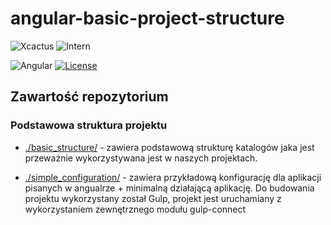 # angular-basic-project-structure

![Xcactus](https://img.shields.io/badge/Company-Xcactus-ff00f4.svg)
![Intern](https://img.shields.io/badge/Level-Intern-brightgreen.svg)

![Angular](https://img.shields.io/badge/Angular-1.6.*-red.svg)
[![License](https://img.shields.io/badge/license-MIT-blue.svg)](https://opensource.org/licenses/MIT)

## Zawartość repozytorium

### Podstawowa struktura projektu

- [./basic_structure/](https://github.com/Mateusz-Stempniewicz/angular-basic-project-structure/tree/master/basic_structure) - zawiera podstawową strukturę katalogów jaka jest przeważnie wykorzystywana jest w naszych projektach.

- [./simple_configuration/](https://github.com/Mateusz-Stempniewicz/angular-basic-project-structure/tree/master/simple_configuration) - zawiera przykładową konfigurację dla aplikacji pisanych w angualrze + minimalną działającą aplikację. Do budowania projektu wykorzystany został Gulp, projekt jest uruchamiany z wykorzystaniem zewnętrznego modułu gulp-connect

